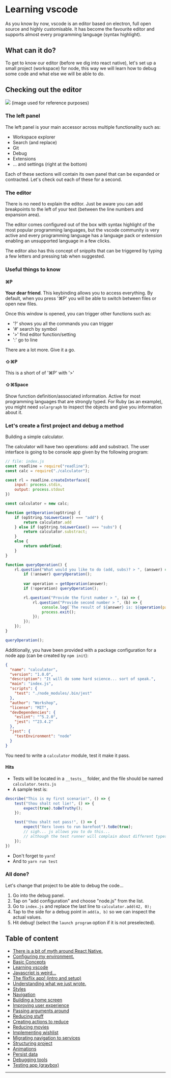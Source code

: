 # Learning vscode

As you know by now, vscode is an editor based on electron, full open source and highly customisable. It has become the favourite editor and supports almost every programming language (syntax highlight).

## What can it do?

To get to know our editor (before we dig into react native), let's set up a small project (workspace) for node, this way we will learn how to debug some code and what else we will be able to do.

## Checking out the editor

<img src="./images/vscode-editor.png" />
(image used for reference purposes)

### The left panel

The left panel is your main accessor across multiple functionality such as:

- Workspace explorer
- Search (and replace)
- Git
- Debug
- Extensions
- ... and settings (right at the bottom)

Each of these sections will contain its own panel that can be expanded or contracted. Let's check out each of these for a second.

### The editor

There is no need to explain the editor. Just be aware you can add breakpoints to the left of your text (between the line numbers and expansion area).

The editor comes configured out of the box with syntax highlight of the most popular programming languages, but the vscode community is very active and every programming language has a language pack or extension enabling an unsupported language in a few clicks.

The editor also has this concept of snippits that can be triggered by typing a few letters and pressing tab when suggested.

### Useful things to know

#### ⌘P

**Your dear friend**. This keybinding allows you to access everything. By default, when you press '⌘P' you will be able to switch between files or open new files.

Once this window is opened, you can trigger other functions such as:

- '?' shows you all the commands you can trigger
- '#' search by symbol
- '>' find editor function/setting
- ':' go to line

There are a lot more. Give it a go.

#### ⇧⌘P

This is a short of of '⌘P' with '>'

#### ⇧⌘Space

Show function definition/associated information. Active for most programming languages that are strongly typed. For Ruby (as an example), you might need `solargraph` to inspect the objects and give you information about it.

### Let's create a first project and debug a method

Building a simple calculator.

The calculator will have two operations: add and substract. The user interface is going to be console app given by the following program:

```js
// file: index.js
const readline = require("readline");
const calc = require("./calculator");

const rl = readline.createInterface({
    input: process.stdin,
    output: process.stdout
})

const calculator = new calc;

function getOperation(opString) {
    if (opString.toLowerCase() === "add") {
        return calculator.add
    } else if (opString.toLowerCase() === "subs") {
        return calculator.substract;
    }
    else {
        return undefined;
    }
}

function queryOperation() {
    rl.question("What would you like to do (add, subs)? > ", (answer) => {
        if (!answer) queryOperation();
        
        var operation = getOperation(answer);
        if (!operation) queryOperation();

        rl.question("Provide the first number > ", (a) => {
            rl.question("Provide second number > ", (b) => {
                console.log(`The result of ${answer} is: ${operation(parseInt(a), parseInt(b))}`);
                process.exit();
            });
        });
    });
}

queryOperation();
```

Additionally, you have been provided with a package configuration for a node app (can be created by `npm init`):

```json
{
  "name": "calculator",
  "version": "1.0.0",
  "description": "It will do some hard science... sort of speak.",
  "main": "index.js",
  "scripts": {
    "test": "./node_modules/.bin/jest"
  },
  "author": "Workshop",
  "license": "MIT",
  "devDependencies": {
    "eslint": "^5.2.0",
    "jest": "^23.4.2"
  },
  "jest": {
    "testEnvironment": "node"
  }
}
```

You need to write a `calculator` module, test it make it pass.

#### Hits

- Tests will be located in a `__tests__` folder, and the file should be named `calculator.tests.js`
- A sample test is:

```js
describe("This is my first scenario!", () => {
    test("thou shalt not lie!", () => {
        expect(true).toBeTruthy();
    });

    test("thou shalt not pass!", () => {
        expect("Xerx loves to run barefoot").toBe(true);
        // sigh... js allows you to do this...
        // although the test runner will complain about different types.
    });
})
```

- Don't forget to `yarn`!
- And to `yarn run test`

### All done?

Let's change that project to be able to debug the code...

1. Go into the debug panel.
2. Tap on "add configuration" and choose "node.js" from the list.
3. Go to `index.js` and replace the last line to `calculator.add(42, 0);`
4. Tap to the side for a debug point in `add(a, b)` so we can inspect the actual values.
5. Hit debug! (select the `launch program` option if it is not preselected).

Table of content
----

- [There is a bit of myth around React Native.](./01.misconceptions.md)
- [Configuring my environment.](./02.environmentConfig.md)
- [Basic Concepts](./03.basicConcepts.md)
- [Learning vscode](./04.toolOverview.md)
- [Javascript is weird...](./05.oddities.md)
- [The flixflix app! (intro and setup)](./06.setupApp.md)
- [Understanding what we just wrote.](./07.components.md)
- [Styles](./08.stylingComponents.md)
- [Navigation](./09.navigatingBetweenScreens.md)
- [Building a home screen](./10.displayingMovies.md)
- [Improving user experience](./11.pagination.md)
- [Passing arguments around](./12.showingDetails.md)
- [Reducing stuff](./13.reducing.md)
- [Creating actions to reduce](./14.reducingActions.md)
- [Reducing movies](./15.reducingMovies.md)
- [Implementing wishlist](./16.implementingWishlist.md)
- [Migrating navigation to services](./17.migrateNavigation.md)
- [Structuring project](./18.fixingFewIssies.md)
- [Animations](./19.animations.md)
- [Persist data](./20.persistingData.md)
- [Debugging tools](./21.debuggingTools.md)
- [Testing app (graybox)](./22.endToEndTesting.md)
---

